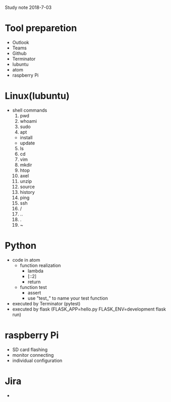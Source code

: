 Study note
2018-7-03

# Tool preparetion
  * Outlook
  * Teams  
  * Github
  * Terminator
  * lubuntu
  * atom
  * raspberry Pi

# Linux(lubuntu)
  * shell commands
    1. pwd
    2. whoami
    3. sudo
    4. apt
      * install
      * update
    5. ls
    6. cd
    7. vim        
    8. mkdir
    9. htop
    10. axel
    11. unzip
    12. source
    13. history
    14. ping
    15. ssh
    16.  /
    17.  ..
    18.  .
    19.  ~

# Python
  * code in  atom
    * function realization  
      * lambda
      * [::2]
      * return
    * function test
      * assert
      * use "test_" to name your test function
  * executed by Terminator  (pytest)
  * executed by flask       (FLASK_APP=hello.py FLASK_ENV=development  flask run)


# raspberry Pi
  * SD card flashing
  * monitor connecting
  * individual configuration


# Jira  
  *  
